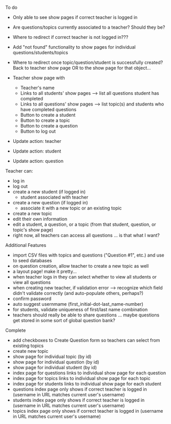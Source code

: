 To do
- Only able to see show pages if correct teacher is logged in

- Are questions/topics currently associated to a teacher? Should they be?

- Where to redirect if correct teacher is not logged in???

- Add "not found" functionality to show pages for individual questions/students/topics

- Where to redirect once topic/question/student is successfully created? Back to teacher show page OR to the show page for that object...

- Teacher show page with 
    * Teacher's name
    * Links to all students' show pages --> list all questions student has completed
    * Links to all questions' show pages --> list topic(s) and students who have completed questions
    * Button to create a student
    * Button to create a topic
    * Button to create a question
    * Button to log out
- Update action: teacher
- Update action: student
- Update action: question

Teacher can:
- log in
- log out
- create a new student (if logged in)
    - student associated with teacher
- create a new question (if logged in)
    - associate it with a new topic or an existing topic 
- create a new topic
- edit their own information 
- edit a student, a question, or a topic (from that student, question, or topic's show page)
- right now, all teachers can access all questions ... is that what I want?

Additional Features
- import CSV files with topics and questions ("Question #1", etc.) and use to seed databases
- on question creation, allow teacher to create a new topic as well
- a layout page! make it pretty...
- when teacher logs in they can select whether to view all students or view all questions
- when creating new teacher, if validation error --> recognize which field didn't validate correctly (and auto-populate others, perhaps?)
- confirm password 
- auto suggest usernmame (first_initial-dot-last_name-number)
- for students, validate uniqueness of first/last name combination
- teachers should really be able to share questions ... maybe questions get stored in some sort of global question bank?

Complete
- add checkboxes to Create Question form so teachers can select from existing topics
- create new topic
- show page for individual topic (by id)
- show page for individual question (by id)
- show page for individual student (by id)
- index page for questions links to individual show page for each question
- index page for topics links to individual show page for each topic 
- index page for students links to individual show page for each student
- questions index page only shows if correct teacher is logged in (username in URL matches current user's username)
- students index page only shows if correct teacher is logged in (username in URL matches current user's username)
- topics index page only shows if correct teacher is logged in (username in URL matches current user's username)